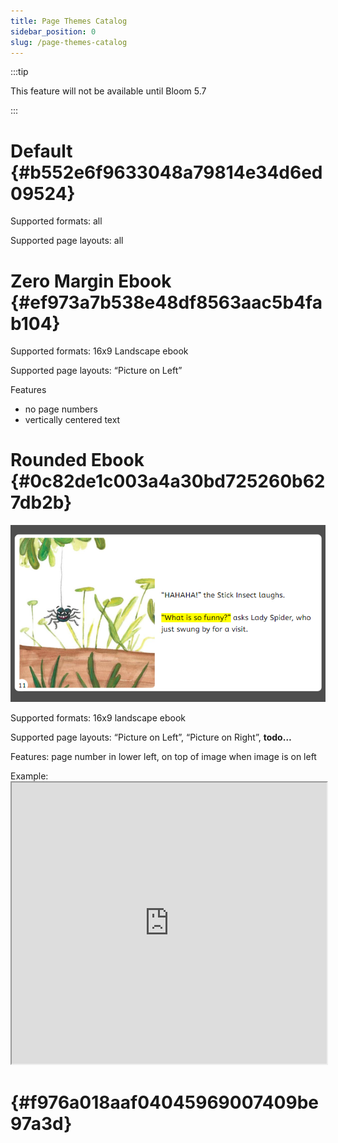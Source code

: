 ```yaml
---
title: Page Themes Catalog
sidebar_position: 0
slug: /page-themes-catalog
---
```




:::tip

This feature will not be available until Bloom 5.7

:::




# Default {#b552e6f9633048a79814e34d6ed09524}


Supported formats: all


Supported page layouts: all


# Zero Margin Ebook {#ef973a7b538e48df8563aac5b4fab104}


Supported formats: 16x9 Landscape ebook


Supported page layouts: “Picture on Left”


Features

- no page numbers
- vertically centered text

# Rounded Ebook {#0c82de1c003a4a30bd725260b627db2b}


<div class='notion-row'>
<div class='notion-column' style={{width: 'calc((100% - (min(32px, 4vw) * 1)) * 0.5)'}}>


![](./1639810285.png)



</div><div className='notion-spacer'></div>

<div class='notion-column' style={{width: 'calc((100% - (min(32px, 4vw) * 1)) * 0.5)'}}>


Supported formats: 16x9 landscape ebook



Supported page layouts: “Picture on Left”, “Picture on Right”, **todo…**



Features: page number in lower left, on top of image when image is on left



Example: <iframe width="100%" height="450px" allow="fullscreen" allowFullScreen={true}
  src="https://bloomlibrary.org/bloom-player/bloomplayer.htm?url=https://s3.amazonaws.com/bloomharvest/educationforlife@sil.org/a99038d6-116d-4579-bc02-94124b0a55d6/bloomdigital/index.htm&initiallyShowAppBar=false&paused=true&allowToggleAppBar=true&independent=false&host=docs.bloomlibrary.org"></iframe>


</div><div className='notion-spacer'></div>
</div>


#  {#f976a018aaf04045969007409be97a3d}

